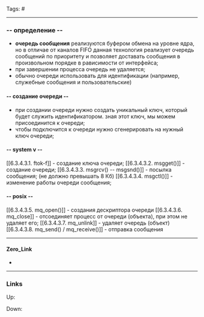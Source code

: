Tags: #
***
### -- определение --
- **очередь сообщения** реализуются буфером обмена на уровне ядра, но в отличае от каналов FIFO данная технология реализует очередь сообщений по приоритету и позволяет доставать сообщения в произвольном порядке в рависимости от интерфейса;
- при завершении процесса очередь не удаляется;
- обычно очереди использовать для идентификации (например, служебные сообщения и пользовательские)

#### -- создание очереди --
- при создании очереди нужно создать уникальный ключ, который будет служить идентификатором. зная этот ключ, мы можем присоединится к очереди;
- чтобы подключится к очереди нужно сгенерировать на нужный ключ очереди;

#### -- system v --
[[6.3.4.3.1. ftok-f]] - создание ключа очереди;
[[6.3.4.3.2. msgget()]] - создание очереди;
[[6.3.4.3.3. msgrcv() -- msgsnd()]] - посылка сообщения; (не должно превышать 8 Кб)
[[6.3.4.3.4. msgctl()]] -  изменение работы очереди сообщения;

#### -- posix --
[[6.3.4.3.5. mq_open()]] - создания дескриптора очереди
[[6.3.4.3.6. mq_close]] - отсоединяет процесс от очереди (объекта), при этом не удаляет его;
[[6.3.4.3.7. mq_unlink]] - удаляет очередь (объект)
[[6.3.4.3.8. mq_send() / mq_receive()]] - отправка сообщения

***
#### Zero_Link
- 
***
### Links
Up:

Down:


